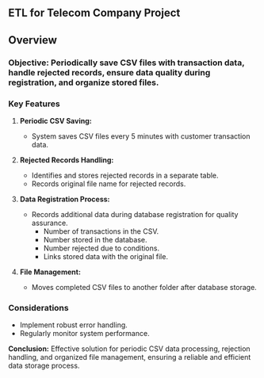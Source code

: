 ## ETL for Telecom Company Project 
## Overview

### **Objective:** Periodically save CSV files with transaction data, handle rejected records, ensure data quality during registration, and organize stored files.

### Key Features

1. **Periodic CSV Saving:**
   - System saves CSV files every 5 minutes with customer transaction data.

2. **Rejected Records Handling:**
   - Identifies and stores rejected records in a separate table.
   - Records original file name for rejected records.

3. **Data Registration Process:**
   - Records additional data during database registration for quality assurance.
     - Number of transactions in the CSV.
     - Number stored in the database.
     - Number rejected due to conditions.
     - Links stored data with the original file.

4. **File Management:**
   - Moves completed CSV files to another folder after database storage.

### Considerations

   - Implement robust error handling.
   - Regularly monitor system performance.

**Conclusion:** 
Effective solution for periodic CSV data processing, rejection handling, and organized file management, ensuring a reliable and efficient data storage process.
